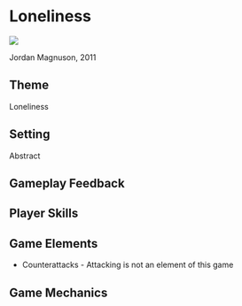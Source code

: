 # Loneliness
[![](http://planetivy.com/wp-content/uploads/2012/09/Loneliness.png)](http://www.necessarygames.com/my-games/loneliness)

Jordan Magnuson, 2011

## Theme
Loneliness

## Setting
Abstract

## Gameplay Feedback
## Player Skills

## Game Elements
- Counterattacks - Attacking is not an element of this game

## Game Mechanics